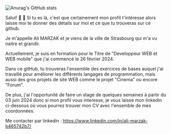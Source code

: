 ![Anurag's GitHub stats](https://github-readme-stats.vercel.app/api?username=Mzk-Ali&show_icons=true&theme=radical)


 Salut! 👋
💬 Si tu es là, c'est que certainement mon profil t'intéresse alors laisse moi te donner des détails sur moi et ce que tu trouveras sur ce github.

Je m'appelle Ali MARZAK et je viens de la ville de Strasbourg qui m'a vu naitre et grandir. 

Actuellement, je suis en formation pour le Titre de "Developpeur WEB et WEB mobile" que j'ai commencé le 26 février 2024. 

Dans ce gitHub, tu trouveras l'ensemble des exercices de bases auquel j'ai travaillé pour améliorer les différents langages de programmation, mais aussi des gros projets de site WEB comme le projet "Cinema" ou encore "Forum".

De plus, j'ai l'opportunité de faire un stage de quelques semaines à partir du 03 juin 2024 donc si mon profil vous interesse, je vous laisse mon linkedin ci-dessous où vous pourrez trouver mon CV avec l'ensemble de mes coordonnées.

Me contacter par linkedin : https://www.linkedin.com/in/ali-marzak-b465742b7/

